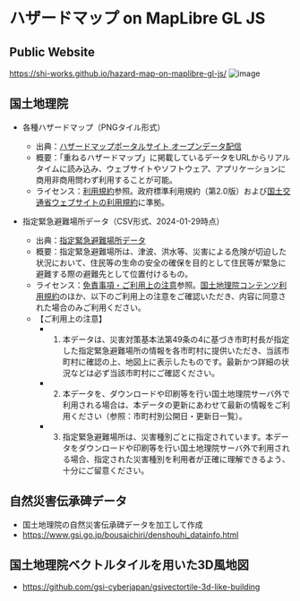 # ハザードマップ on MapLibre GL JS
## Public Website
https://shi-works.github.io/hazard-map-on-maplibre-gl-js/
![image](https://github.com/shi-works/hazard-map-on-maplibre-gl-js/assets/71203808/a1800209-f88f-4005-a2c8-4395d469ce25)

## 国土地理院
- 各種ハザードマップ（PNGタイル形式）
    - 出典：[ハザードマップポータルサイト オープンデータ配信](https://disaportal.gsi.go.jp/hazardmapportal/hazardmap/copyright/opendata.html)
    - 概要：「重ねるハザードマップ」に掲載しているデータをURLからリアルタイムに読み込み、ウェブサイトやソフトウェア、アプリケーションに商用非商用問わず利用することが可能。
    - ライセンス：[利用規約](https://disaportal.gsi.go.jp/hazardmapportal/hazardmap/copyright/copyright.html)参照。政府標準利用規約（第2.0版）および[国土交通省ウェブサイトの利用規約](https://www.mlit.go.jp/link.html)に準拠。

- 指定緊急避難場所データ（CSV形式、2024-01-29時点）
    - 出典：[指定緊急避難場所データ](https://www.gsi.go.jp/bousaichiri/hinanbasho.html)
    - 概要：指定緊急避難場所は、津波、洪水等、災害による危険が切迫した状況において、住民等の生命の安全の確保を目的として住民等が緊急に避難する際の避難先として位置付けるもの。
    - ライセンス：[免責事項・ご利用上の注意](https://www.gsi.go.jp/bousaichiri/hinanbasho-menseki.html)参照。[国土地理院コンテンツ利用規約](https://www.gsi.go.jp/kikakuchousei/kikakuchousei40182.html)のほか、以下のご利用上の注意をご確認いただき、内容に同意された場合のみご利用ください。
    - 【ご利用上の注意】
        - 1. 本データは、災害対策基本法第49条の4に基づき市町村長が指定した指定緊急避難場所の情報を各市町村に提供いただき、当該市町村に確認の上、地図上に表示したものです。最新かつ詳細の状況などは必ず当該市町村にご確認ください。
        - 2. 本データを、ダウンロードや印刷等を行い国土地理院サーバ外で利用される場合は、本データの更新にあわせて最新の情報をご利用ください（参照：市町村別公開日・更新日一覧）。
        - 3. 指定緊急避難場所は、災害種別ごとに指定されています。本データをダウンロードや印刷等を行い国土地理院サーバ外で利用される場合、指定された災害種別を利用者が正確に理解できるよう、十分にご留意ください。

## 自然災害伝承碑データ
- 国土地理院の自然災害伝承碑データを加工して作成
- https://www.gsi.go.jp/bousaichiri/denshouhi_datainfo.html

## 国土地理院ベクトルタイルを用いた3D風地図
- https://github.com/gsi-cyberjapan/gsivectortile-3d-like-building

<!-- 
## 3D都市モデル
- 国土交通省の3D都市モデルPLATEAUの建築物データ（LOD1、56都市）を加工して作成
- https://github.com/shi-works/plateau-lod1-bldg-pmtiles
-->
